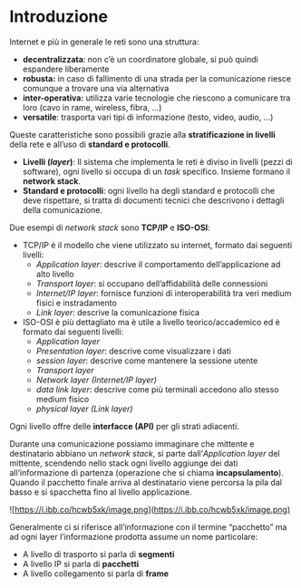 ﻿# Introduzione

Internet e più in generale le reti sono una struttura:

- **decentralizzata**: non c’è un coordinatore globale, si può quindi espandere liberamente
- **robusta:** in caso di fallimento di una strada per la comunicazione riesce comunque a trovare una via alternativa
- **inter-operativa:** utilizza varie tecnologie che riescono a comunicare tra loro (cavo in rame, wireless, fibra, …)
- **versatile**: trasporta vari tipi di informazione (testo, video, audio, …)

Queste caratteristiche sono possibili grazie alla **stratificazione in livelli** della rete e all’uso di **standard e protocolli**.

- **Livelli (*layer*)**: Il sistema che implementa le reti è diviso in livelli (pezzi di software), ogni livello si occupa di un *task* specifico. Insieme formano il **network stack**.
- **Standard e protocolli**: ogni livello ha degli standard e protocolli che deve rispettare, si tratta di documenti tecnici che descrivono i dettagli della comunicazione.

Due esempi di *network stack* sono **TCP/IP** e **ISO-OSI**:

- TCP/IP è il modello che viene utilizzato su internet, formato dai seguenti livelli:
    - *Application layer*: descrive il comportamento dell’applicazione ad alto livello
    - *Transport layer*: si occupano dell’affidabilità delle connessioni
    - *Internet/IP layer*: fornisce funzioni di interoperabilità tra veri medium fisici e instradamento
    - *Link layer*: descrive la comunicazione fisica
- ISO-OSI è più dettagliato ma è utile a livello teorico/accademico ed è formato dai seguenti livelli:
    - *Application layer*
    - *Presentation layer*: descrive come visualizzare i dati
    - *session layer*: descrive come mantenere la sessione utente
    - *Transport layer*
    - *Network layer (Internet/IP layer)*
    - *data link layer*: descrive come più terminali accedono allo stesso medium fisico
    - *physical layer (Link layer)*

Ogni livello offre delle **interfacce (API)** per gli strati adiacenti.

Durante una comunicazione possiamo immaginare che mittente e destinatario abbiano un *network stack*, si parte dall’*Application layer* del mittente, scendendo nello stack ogni livello aggiunge dei dati all’informazione di partenza (operazione che si chiama **incapsulamento**). Quando il pacchetto finale arriva al destinatario viene percorsa la pila dal basso e si spacchetta fino al livello applicazione.

![https://i.ibb.co/hcwb5xk/image.png](https://i.ibb.co/hcwb5xk/image.png)

Generalmente ci si riferisce all’informazione con il termine “pacchetto” ma ad ogni layer l’informazione prodotta assume un nome particolare:

- A livello di trasporto si parla di **segmenti**
- A livello IP si parla di **pacchetti**
- A livello collegamento si parla di **frame**


